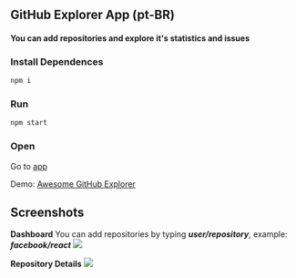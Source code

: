 ## GitHub Explorer App (pt-BR)

#### You can add repositories and explore it's statistics and issues

### Install Dependences

```bash
npm i
```

### Run

```bash
npm start
```

### Open

Go to [app](http://localhost:3000)

Demo: [Awesome GitHub Explorer](https://awesome-github-explorer.netlify.app/)

## Screenshots

**Dashboard**
You can add repositories by typing **_user/repository_**, example: **_facebook/react_**
![](https://i.imgur.com/Yum6tlv.png)

**Repository Details**
![](https://i.imgur.com/1GtQm8C.png)
